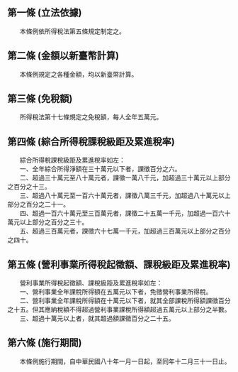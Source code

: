 第一條 (立法依據)
-----------------
　　本條例依所得稅法第五條規定制定之。  


第二條 (金額以新臺幣計算)
-------------------------
　　本條例規定之各種金額，均以新臺幣計算。  


第三條 (免稅額)
---------------
　　所得稅法第十七條規定之免稅額，每人全年五萬元。  


第四條 (綜合所得稅課稅級距及累進稅率)
-------------------------------------
　　綜合所得稅課稅級距及累進稅率如左：  
　　一、全年綜合所得淨額在三十萬元以下者，課徵百分之六。  
　　二、超過三十萬元至八十萬元者，課徵一萬八千元，加超過三十萬元以上部分之百分之十三。  
　　三、超過八十萬元至一百六十萬元者，課徵八萬三千元，加超過八十萬元以上部分之百分之二十一。  
　　四、超過一百六十萬元至三百萬元者，課徵二十五萬一千元，加超過一百六十萬元以上部分之百分之三十。  
　　五、超過三百萬元者，課徵六十七萬一千元，加超過三百萬元以上部分之百分之四十。  


第五條 (營利事業所得稅起徵額、課稅級距及累進稅率)
-------------------------------------------------
　　營利事業所得稅起徵額、課稅級距及累進稅率如左：  
　　一、營利事業全年課稅所得額在五萬元以下者，免徵營利事業所得稅。  
　　二、營利事業全年課稅所得額在十萬元以下者，就其全部課稅所得額課徵百分之十五。但其應納稅額不得超過營利事業課稅所得額超過五萬元以上部分之半數。  
　　三、超過十萬元以上者，就其超過額課徵百分之二十五。  


第六條 (施行期間)
-----------------
　　本條例施行期間，自中華民國八十年一月一日起，至同年十二月三十一日止。